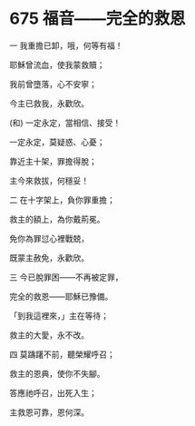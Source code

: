 # 675 福音――完全的救恩

一 我重擔已卸，哦，何等有福！

耶穌曾流血，使我蒙救贖；

我前曾墮落，心不安寧；

今主已救我，永歡欣。

(和) 一定永定，當相信、接受！

一定永定，莫疑惑、心憂；

靠近主十架，罪擔得脫；

主今來救拔，何穩妥！

二 在十字架上，負你罪重擔；

救主的額上，為你戴荊冕。

免你為罪愆心裡戰兢，

既蒙主赦免，永歡欣。

三 今已脫罪困――不再被定罪，

完全的救恩――耶穌已豫備。

「到我這裡來，」主在等待；

救主的大愛，永不改。

四 莫躊躇不前，聽榮耀呼召；

救主的恩典，使你不失腳。

答應祂呼召，出死入生；

主救恩可靠，恩何深。

